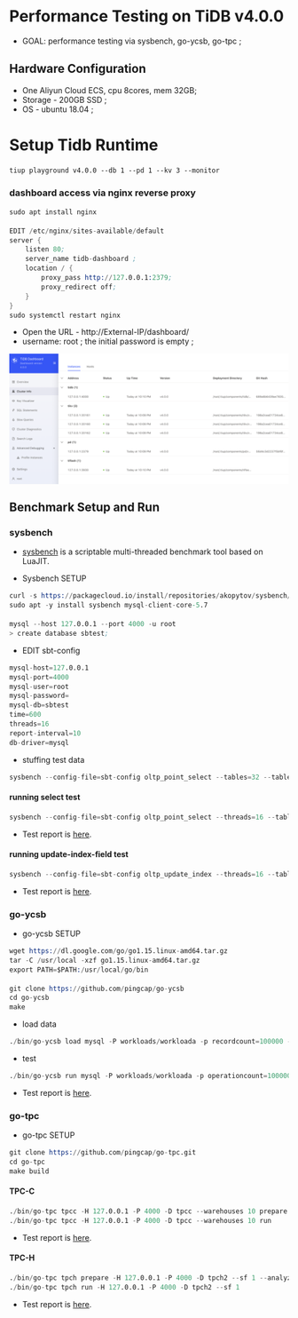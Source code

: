 # Performance Testing on TiDB v4.0.0
* GOAL: performance testing via sysbench, go-ycsb, go-tpc ;

## Hardware Configuration
* One Aliyun Cloud ECS, cpu 8cores, mem 32GB;
* Storage - 200GB SSD ;
* OS - ubuntu 18.04 ;

# Setup Tidb Runtime
`tiup playground v4.0.0 --db 1 --pd 1 --kv 3 --monitor`

### dashboard access via nginx reverse proxy 
```s
sudo apt install nginx 

EDIT /etc/nginx/sites-available/default
server {
    listen 80;
    server_name tidb-dashboard ;
    location / {
        proxy_pass http://127.0.0.1:2379;
        proxy_redirect off;
    }
}
sudo systemctl restart nginx
```

* Open the URL - http://External-IP/dashboard/
* username: root ; the initial password is empty ;

<img align="center" src="/images/02-tidb_dashboard.png">


## Benchmark Setup and Run

### sysbench 
* [sysbench](https://github.com/akopytov/sysbench) is a scriptable multi-threaded benchmark tool based on LuaJIT.

* Sysbench SETUP 
```s 
curl -s https://packagecloud.io/install/repositories/akopytov/sysbench/script.deb.sh | sudo bash
sudo apt -y install sysbench mysql-client-core-5.7

mysql --host 127.0.0.1 --port 4000 -u root
> create database sbtest;
```

* EDIT sbt-config
```s
mysql-host=127.0.0.1
mysql-port=4000
mysql-user=root
mysql-password=
mysql-db=sbtest
time=600
threads=16
report-interval=10
db-driver=mysql
```

* stuffing test data
```s
sysbench --config-file=sbt-config oltp_point_select --tables=32 --table-size=10000 prepare
```

#### running select test
```s
sysbench --config-file=sbt-config oltp_point_select --threads=16 --tables=32 --table-size=10000 run
```

* Test report is [here](/txt/L2_sbt_select.txt).

#### running update-index-field test
```s
sysbench --config-file=sbt-config oltp_update_index --threads=16 --tables=32 --table-size=10000 run
```

* Test report is [here](/txt/L2_sbt_update_idx.txt).


### go-ycsb 
* go-ycsb SETUP 
```s
wget https://dl.google.com/go/go1.15.linux-amd64.tar.gz
tar -C /usr/local -xzf go1.15.linux-amd64.tar.gz 
export PATH=$PATH:/usr/local/go/bin

git clone https://github.com/pingcap/go-ycsb
cd go-ycsb
make
```

* load data
```s
./bin/go-ycsb load mysql -P workloads/workloada -p recordcount=100000 -p mysql.host=127.0.0.1 -p mysql.port=4000 --threads 32
```

* test
```s
./bin/go-ycsb run mysql -P workloads/workloada -p operationcount=1000000 -p mysql.host=127.0.0.1 -p mysql.port=4000 --threads 64
```

* Test report is [here](/txt/L2_ycsb_wla.txt).

### go-tpc 

* go-tpc SETUP 
```s
git clone https://github.com/pingcap/go-tpc.git
cd go-tpc
make build
```

#### TPC-C 
```s
./bin/go-tpc tpcc -H 127.0.0.1 -P 4000 -D tpcc --warehouses 10 prepare
./bin/go-tpc tpcc -H 127.0.0.1 -P 4000 -D tpcc --warehouses 10 run
```

* Test report is [here](/txt/L2_TPC_C.txt).

#### TPC-H 
```s
./bin/go-tpc tpch prepare -H 127.0.0.1 -P 4000 -D tpch2 --sf 1 --analyze
./bin/go-tpc tpch run -H 127.0.0.1 -P 4000 -D tpch2 --sf 1
```

* Test report is [here](/txt/L2_TPC_H.txt).



